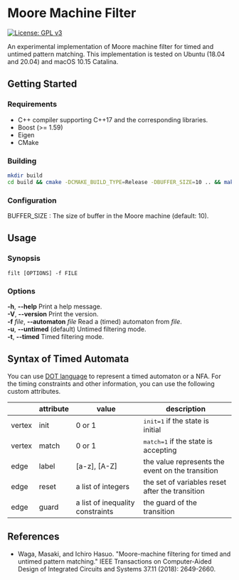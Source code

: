 
Moore Machine Filter
====================

[![License: GPL v3](https://img.shields.io/badge/License-GPLv3-blue.svg)](./LICENSE)

An experimental implementation of Moore machine filter for timed and untimed pattern matching.
This implementation is tested on Ubuntu (18.04 and 20.04) and macOS 10.15 Catalina.

Getting Started
------------

### Requirements

* C++ compiler supporting C++17 and the corresponding libraries.
* Boost (>= 1.59)
* Eigen
* CMake

### Building

```sh
mkdir build
cd build && cmake -DCMAKE_BUILD_TYPE=Release -DBUFFER_SIZE=10 .. && make
```

### Configuration

BUFFER_SIZE
: The size of buffer in the Moore machine (default: 10).

Usage
-----

### Synopsis

    filt [OPTIONS] -f FILE

### Options

**-h**, **--help** Print a help message. <br />
**-V**, **--version** Print the version.  <br />
**-f** *file*, **--automaton** *file* Read a (timed) automaton from *file*.  <br />
**-u**, **--untimed** (default) Untimed filtering mode. <br />
**-t**, **--timed** Timed filtering mode. <br />

Syntax of Timed Automata
------------------------

You can use [DOT language](http://www.graphviz.org/content/dot-language) to represent a timed automaton or a NFA. For the timing constraints and other information, you can use the following custom attributes.

<table>
<thead>
<tr class="header">
<th></th>
<th>attribute</th>
<th>value</th>
<th>description</th>
</tr>
</thead>
<tbody>
<tr class="odd">
<td>vertex</td>
<td>init</td><td>0 or 1</td><td><tt>init=1</tt> if the state is initial</td></tr>
<tr class="even">
<td>vertex</td><td>match</td><td>0 or 1</td><td><tt>match=1</tt> if the state is accepting</td>
</tr>
<tr class="odd">
<td>edge</td><td>label</td><td>[a-z], [A-Z]</td><td>the value represents the event on the transition</td>
</tr>
<tr class="even">
<td>edge</td><td>reset</td><td>a list of integers</td><td>the set of variables reset after the transition</td>
</tr>
<tr class="odd">
<td>edge</td><td>guard</td><td>a list of inequality constraints</td><td>the guard of the transition</td>
</tr>
</tbody>
</table>

References
-------------

* Waga, Masaki, and Ichiro Hasuo. "Moore-machine filtering for timed and untimed pattern matching." IEEE Transactions on Computer-Aided Design of Integrated Circuits and Systems 37.11 (2018): 2649-2660.
